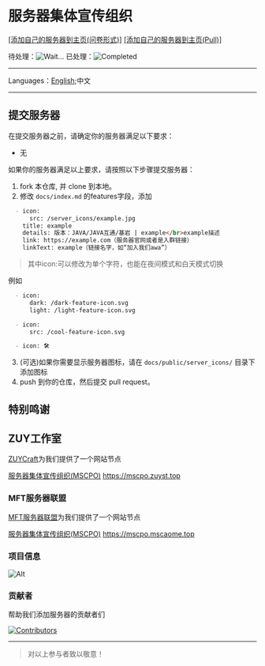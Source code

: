 # 服务器集体宣传组织

[[添加自己的服务器到主页(问卷形式)]](https://github.com/MSCPO/mscpo.github.io/issues/new/choose) [[添加自己的服务器到主页(Pull)]](https://github.com/MSCPO/mscpo.github.io/edit/main/servers/index.md)

待处理：![Wait...](https://img.shields.io/github/issues/MSCPO/mscpo.github.io.svg)    已处理：![Completed](https://img.shields.io/github/issues-closed/MSCPO/mscpo.github.io.svg)

-------------
Languages：[English](README_EN.md);中文

-------------

## 提交服务器

在提交服务器之前，请确定你的服务器满足以下要求：

- 无

如果你的服务器满足以上要求，请按照以下步骤提交服务器：

1. fork 本仓库, 并 clone 到本地。
2. 修改 `docs/index.md` 的features字段，添加

``` index.md
  - icon:
      src: /server_icons/example.jpg
    title: example
    details: 版本：JAVA/JAVA互通/基岩 | example</br>example描述
    link: https://example.com（服务器官网或者是入群链接）
    linkText: example（链接名字，如“加入我们awa”）
```

>其中icon:可以修改为单个字符，也能在夜间模式和白天模式切换

例如

``` index.md
  - icon:
      dark: /dark-feature-icon.svg
      light: /light-feature-icon.svg
```

``` index.md
  - icon:
      src: /cool-feature-icon.svg
```

``` index.md
  - icon: 🛠️
```

3. (可选)如果你需要显示服务器图标，请在 `docs/public/server_icons/` 目录下添加图标
4. push 到你的仓库，然后提交 pull request。

## 特别鸣谢

## ZUY工作室

[ZUYCraft](https://mc.zuyst.top/)为我们提供了一个网站节点

[服务器集体宣传组织(MSCPO)](https://mscpo.zuyst.top) https://mscpo.zuyst.top

### MFT服务器联盟

[MFT服务器联盟](https://mc.mscaome.top/)为我们提供了一个网站节点

[服务器集体宣传组织(MSCPO)](https://mscpo.mscaome.top) https://mscpo.mscaome.top

### 项目信息

![Alt](https://repobeats.axiom.co/api/embed/40f1d6f2bafcf731a005ddad0f4a0178ce8e6c46.svg "Repobeats analytics image")

### 贡献者

帮助我们添加服务器的贡献者们

<a href="https://github.com/MSCPO/ServerDocumentation/graphs/contributors">
  <img src="https://contrib.rocks/image?repo=MSCPO/mscpo.github.io" alt="Contributors"/>
</a>

---------

>对以上参与者致以敬意！
